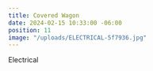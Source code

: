 ```yaml
---
title: Covered Wagon
date: 2024-02-15 10:33:00 -06:00
position: 11
image: "/uploads/ELECTRICAL-5f7936.jpg"
---
```


Electrical